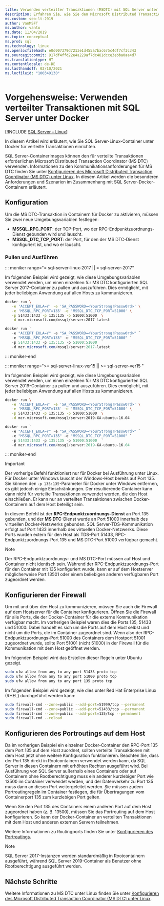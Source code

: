 ```yaml
---
title: Verwenden verteilter Transaktionen (MSDTC) mit SQL Server unter Docker
description: Erfahren Sie, wie Sie den Microsoft Distributed Transaction Coordinator (MS DTC) für verteilte Transaktionen in einem SQL Server-Container in Docker verwenden.
ms.custom: seo-lt-2019
author: VanMSFT
ms.author: vanto
ms.date: 11/04/2019
ms.topic: conceptual
ms.prod: sql
ms.technology: linux
ms.openlocfilehash: e0d007379d7213e1d455a7bac675c4df7cf3c343
ms.sourcegitcommit: 917df4ffd22e4a229af7dc481dcce3ebba0aa4d7
ms.translationtype: HT
ms.contentlocale: de-DE
ms.lasthandoff: 02/10/2021
ms.locfileid: "100349130"
---
```

# <a name="how-to-use-distributed-transactions-with-sql-server-on-docker"></a>Vorgehensweise: Verwenden verteilter Transaktionen mit SQL Server unter Docker

[!INCLUDE [SQL Server - Linux](../includes/applies-to-version/sql-linux.md)]

In diesem Artikel wird erläutert, wie Sie SQL Server-Linux-Container unter Docker für verteilte Transaktionen einrichten.

SQL Server-Containerimages können den für verteilte Transaktionen erforderlichen Microsoft Distributed Transaction Coordinator (MS DTC) verwenden. Informationen zu den Kommunikationsanforderungen für MS DTC finden Sie unter [Konfigurieren des Microsoft Distributed Transaction Coordinator (MS DTC) unter Linux](sql-server-linux-configure-msdtc.md). In diesem Artikel werden die besonderen Anforderungen und Szenarien im Zusammenhang mit SQL Server-Docker-Containern erläutert.

## <a name="configuration"></a>Konfiguration

Um die MS DTC-Transaktion in Containern für Docker zu aktivieren, müssen Sie zwei neue Umgebungsvariablen festlegen:

- **MSSQL_RPC_PORT**: der TCP-Port, wo der RPC-Endpunktzuordnungs-Dienst gebunden wird und lauscht.  
- **MSSQL_DTC_TCP_PORT**: der Port, für den der MS DTC-Dienst konfiguriert ist, und wo er lauscht.

### <a name="pull-and-run"></a>Pullen und Ausführen

<!--SQL Server 2017 on Linux -->
::: moniker range="= sql-server-linux-2017 || = sql-server-2017"

Im folgenden Beispiel wird gezeigt, wie diese Umgebungsvariablen verwendet werden, um einen einzelnen für MS DTC konfigurierten SQL Server 2017-Container zu pullen und auszuführen. Dies ermöglicht, mit jeder beliebigen Anwendung auf allen Hosts zu kommunizieren.

```bash
docker run \
   -e 'ACCEPT_EULA=Y' -e 'SA_PASSWORD=<YourStrong!Passw0rd>' \
   -e 'MSSQL_RPC_PORT=135' -e 'MSSQL_DTC_TCP_PORT=51000' \
   -p 51433:1433 -p 135:135 -p 51000:51000  \
   -d mcr.microsoft.com/mssql/server:2017-latest
```

```PowerShell
docker run `
   -e "ACCEPT_EULA=Y" -e "SA_PASSWORD=<YourStrong!Passw0rd>" `
   -e "MSSQL_RPC_PORT=135" -e "MSSQL_DTC_TCP_PORT=51000" `
   -p 51433:1433 -p 135:135 -p 51000:51000  `
   -d mcr.microsoft.com/mssql/server:2017-latest
```

::: moniker-end
<!--SQL Server 2019 on Linux-->
::: moniker range=">= sql-server-linux-ver15 || >= sql-server-ver15 "

Im folgenden Beispiel wird gezeigt, wie diese Umgebungsvariablen verwendet werden, um einen einzelnen für MS DTC konfigurierten SQL Server 2019-Container zu pullen und auszuführen. Dies ermöglicht, mit jeder beliebigen Anwendung auf allen Hosts zu kommunizieren.

```bash
docker run \
   -e 'ACCEPT_EULA=Y' -e 'SA_PASSWORD=<YourStrong!Passw0rd>' \
   -e 'MSSQL_RPC_PORT=135' -e 'MSSQL_DTC_TCP_PORT=51000' \
   -p 51433:1433 -p 135:135 -p 51000:51000  \
   -d mcr.microsoft.com/mssql/server:2019-GA-ubuntu-16.04
```

```PowerShell
docker run `
   -e "ACCEPT_EULA=Y" -e "SA_PASSWORD=<YourStrong!Passw0rd>" `
   -e "MSSQL_RPC_PORT=135" -e "MSSQL_DTC_TCP_PORT=51000" `
   -p 51433:1433 -p 135:135 -p 51000:51000  `
   -d mcr.microsoft.com/mssql/server:2019-GA-ubuntu-16.04
```

::: moniker-end

> [!IMPORTANT]
> Der vorherige Befehl funktioniert nur für Docker bei Ausführung unter Linux. Für Docker unter Windows lauscht der Windows-Host bereits auf Port 135. Sie können den `-p 135:135`-Parameter für Docker unter Windows entfernen, es gibt jedoch einige Einschränkungen. Der resultierende Container kann dann nicht für verteilte Transaktionen verwendet werden, die den Host einschließen. Er kann nur an verteilten Transaktionen zwischen Docker-Containern auf dem Host beteiligt sein.

In diesem Befehl ist der **RPC-Endpunktzuordnungs-Dienst** an Port 135 gebunden, und der **MS DTC**-Dienst wurde an Port 51000 innerhalb des virtuellen Docker-Netzwerks gebunden. SQL Server-TDS-Kommunikation erfolgt auf Port 1433 innerhalb des virtuellen Docker-Netzwerks. Diese Ports wurden extern für den Host als TDS-Port 51433, RPC-Endpunktzuordnungs-Port 135 und MS DTC-Port 51000 verfügbar gemacht.

> [!NOTE]
> Der RPC-Endpunktzuordnungs- und MS DTC-Port müssen auf Host und Container nicht identisch sein. Während der RPC-Endpunktzuordnungs-Port für den Container mit 135 konfiguriert wurde, kann er auf dem Hostserver möglicherweise Port 13501 oder einem beliebigen anderen verfügbaren Port zugeordnet werden.

## <a name="configure-the-firewall"></a>Konfigurieren der Firewall

Um mit und über den Host zu kommunizieren, müssen Sie auch die Firewall auf dem Hostserver für die Container konfigurieren. Öffnen Sie die Firewall für alle Ports, die der Docker-Container für die externe Kommunikation verfügbar macht. Im vorherigen Beispiel waren dies die Ports 135, 51433 und 51000. Dabei handelt es sich um die Ports auf dem Host selbst und nicht um die Ports, die im Container zugeordnet sind. Wenn also der RPC-Endpunktzuordnungs-Port 51000 des Containers dem Hostport 51001 zugeordnet wurde, sollte Port 51001 (nicht 51000) in der Firewall für die Kommunikation mit dem Host geöffnet werden.  

Im folgenden Beispiel wird das Erstellen dieser Regeln unter Ubuntu gezeigt.

```bash
sudo ufw allow from any to any port 51433 proto tcp
sudo ufw allow from any to any port 51000 proto tcp
sudo ufw allow from any to any port 135 proto tcp
```

Im folgenden Beispiel wird gezeigt, wie dies unter Red Hat Enterprise Linux (RHEL) durchgeführt werden kann:

```bash
sudo firewall-cmd --zone=public --add-port=51999/tcp --permanent
sudo firewall-cmd --zone=public --add-port=51433/tcp --permanent
sudo firewall-cmd --zone=public --add-port=135/tcp --permanent
sudo firewall-cmd --reload
```

## <a name="configure-port-routing-on-the-host"></a>Konfigurieren des Portroutings auf dem Host

Da im vorherigen Beispiel ein einzelner Docker-Container den RPC-Port 135 dem Port 135 auf dem Host zuordnet, sollten verteilte Transaktionen mit dem Host jetzt ohne weitere Konfiguration funktionieren. Beachten Sie, dass der Port 135 direkt in Rootcontainern verwendet werden kann, da SQL Server in diesen Containern mit erhöhten Rechten ausgeführt wird. Bei Ausführung von SQL Server außerhalb eines Containers oder auf Containern ohne Rootberechtigung muss ein anderer kurzlebiger Port wie 13500 im Container verwendet werden, und der Datenverkehr zu Port 135 muss dann an diesen Port weitergeleitet werden. Sie müssen zudem Portroutingregeln im Container festlegen, die für Übertragungen vom Containerport 135 zum kurzlebigen Port gelten.

Wenn Sie den Port 135 des Containers einem anderen Port auf dem Host zugeordnet haben (z. B. 13500), müssen Sie das Portrouting auf dem Host konfigurieren. So kann der Docker-Container an verteilten Transaktionen mit dem Host und anderen externen Servern teilnehmen.

Weitere Informationen zu Routingports finden Sie unter [Konfigurieren des Portroutings](sql-server-linux-configure-msdtc.md#configure-port-routing).

> [!NOTE]
> SQL Server 2017-Instanzen werden standardmäßig in Rootcontainern ausgeführt, während SQL Server 2019-Container als Benutzer ohne Rootberechtigung ausgeführt werden.

## <a name="next-steps"></a>Nächste Schritte

Weitere Informationen zu MS DTC unter Linux finden Sie unter [Konfigurieren des Microsoft Distributed Transaction Coordinator (MS DTC) unter Linux](sql-server-linux-configure-msdtc.md).
